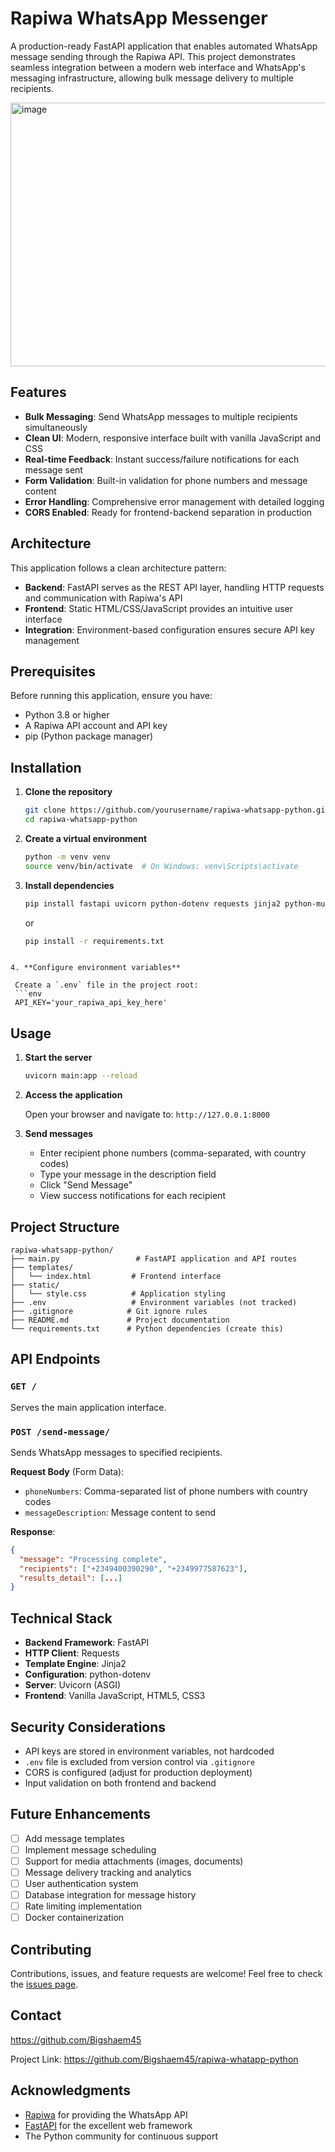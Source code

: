 # Rapiwa WhatsApp Messenger

A production-ready FastAPI application that enables automated WhatsApp message sending through the Rapiwa API. This project demonstrates seamless integration between a modern web interface and WhatsApp's messaging infrastructure, allowing bulk message delivery to multiple recipients.

<img width="959" height="422" alt="image" src="https://github.com/user-attachments/assets/4e463ea7-0a53-40cd-aaf2-a8f70cce5bbd" />


## Features

- **Bulk Messaging**: Send WhatsApp messages to multiple recipients simultaneously
- **Clean UI**: Modern, responsive interface built with vanilla JavaScript and CSS
- **Real-time Feedback**: Instant success/failure notifications for each message sent
- **Form Validation**: Built-in validation for phone numbers and message content
- **Error Handling**: Comprehensive error management with detailed logging
- **CORS Enabled**: Ready for frontend-backend separation in production

## Architecture

This application follows a clean architecture pattern:

- **Backend**: FastAPI serves as the REST API layer, handling HTTP requests and communication with Rapiwa's API
- **Frontend**: Static HTML/CSS/JavaScript provides an intuitive user interface
- **Integration**: Environment-based configuration ensures secure API key management

## Prerequisites

Before running this application, ensure you have:

- Python 3.8 or higher
- A Rapiwa API account and API key
- pip (Python package manager)

## Installation

1. **Clone the repository**
   ```bash
   git clone https://github.com/yourusername/rapiwa-whatsapp-python.git
   cd rapiwa-whatsapp-python
   ```

2. **Create a virtual environment**
   ```bash
   python -m venv venv
   source venv/bin/activate  # On Windows: venv\Scripts\activate
   ```

3. **Install dependencies**
   ```bash
   pip install fastapi uvicorn python-dotenv requests jinja2 python-multipart
   ```
   or
   ```bash
   pip install -r requirements.txt
  ```

4. **Configure environment variables**
   
   Create a `.env` file in the project root:
   ```env
   API_KEY='your_rapiwa_api_key_here'
   ```

## Usage

1. **Start the server**
   ```bash
   uvicorn main:app --reload
   ```

2. **Access the application**
   
   Open your browser and navigate to: `http://127.0.0.1:8000`

3. **Send messages**
   - Enter recipient phone numbers (comma-separated, with country codes)
   - Type your message in the description field
   - Click "Send Message"
   - View success notifications for each recipient

## Project Structure

```
rapiwa-whatsapp-python/
├── main.py                 # FastAPI application and API routes
├── templates/
│   └── index.html         # Frontend interface
├── static/
│   └── style.css          # Application styling
├── .env                   # Environment variables (not tracked)
├── .gitignore            # Git ignore rules
├── README.md             # Project documentation
└── requirements.txt      # Python dependencies (create this)
```

## API Endpoints

### `GET /`
Serves the main application interface.

### `POST /send-message/`
Sends WhatsApp messages to specified recipients.

**Request Body** (Form Data):
- `phoneNumbers`: Comma-separated list of phone numbers with country codes
- `messageDescription`: Message content to send

**Response**:
```json
{
  "message": "Processing complete",
  "recipients": ["+2349400390290", "+2349977587623"],
  "results_detail": [...]
}
```

## Technical Stack

- **Backend Framework**: FastAPI
- **HTTP Client**: Requests
- **Template Engine**: Jinja2
- **Configuration**: python-dotenv
- **Server**: Uvicorn (ASGI)
- **Frontend**: Vanilla JavaScript, HTML5, CSS3

## Security Considerations

- API keys are stored in environment variables, not hardcoded
- `.env` file is excluded from version control via `.gitignore`
- CORS is configured (adjust for production deployment)
- Input validation on both frontend and backend

## Future Enhancements

- [ ] Add message templates
- [ ] Implement message scheduling
- [ ] Support for media attachments (images, documents)
- [ ] Message delivery tracking and analytics
- [ ] User authentication system
- [ ] Database integration for message history
- [ ] Rate limiting implementation
- [ ] Docker containerization

## Contributing

Contributions, issues, and feature requests are welcome! Feel free to check the [issues page](https://github.com/Bigshaem45/rapiwa-whatapp-python/issues).

## Contact

https://github.com/Bigshaem45

Project Link: https://github.com/Bigshaem45/rapiwa-whatapp-python

## Acknowledgments

- [Rapiwa](https://rapiwa.com) for providing the WhatsApp API
- [FastAPI](https://fastapi.tiangolo.com/) for the excellent web framework
- The Python community for continuous support
